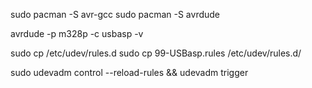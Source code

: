 sudo pacman -S avr-gcc
sudo pacman -S avrdude


avrdude -p m328p -c usbasp -v


sudo cp /etc/udev/rules.d 
sudo cp 99-USBasp.rules /etc/udev/rules.d/

sudo udevadm control --reload-rules && udevadm trigger
